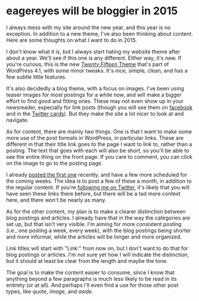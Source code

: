 # eagereyes will be bloggier in 2015

I always mess with my site around the new year, and this year is no exception. In addition to a new theme, I've also been thinking about content. Here are some thoughts on what I want to do in 2015.

I don't know what it is, but I always start hating my website theme after about a year. We'll see if this one is any different. Either way, it's new. If you're curious, this is the new <a href="http://codex.wordpress.org/Twenty_Fifteen"><em>Twenty Fifteen</em> Theme</a> that's part of WordPress 4.1, with some minor tweaks. It's nice, simple, clean, and has a few subtle little features.

It's also decidedly a blog theme, with a focus on images. I've been using teaser images for most postings for a while now, and will make a bigger effort to find good and fitting ones. These may not even show up in your newsreader, especially for link posts (though you will see them on <a href="https://www.facebook.com/eagereyes.org">facebook</a> and in the <a href="http://twitter.com/eagereyes_feed">Twitter cards</a>). But they make the site a lot nicer to look at and navigate.

As for content, there are mainly two things. One is that I want to make some more use of the post formats in WordPress, in particular links. These are different in that their title link goes to the page I want to link to, rather than a posting. The text that goes with each will also be short, so you'll be able to see the entire thing on the front page. If you care to comment, you can click on the image to go to the posting page.

I already <a title="Data Stories starring Tamara Munzner" href="/blog/2014/data-stories-starring-tamara-munzner">posted the first one</a> recently, and have a few more scheduled for the coming weeks. The idea is to post a few of these a month, in addition to the regular content. If you're <a href="http://twitter.com/eagereyes">following me on Twitter</a>, it's likely that you will have seen these links there before, but there will be a tad more context here, and there won't be nearly as many.

As for the other content, my plan is to make a clearer distinction between blog postings and articles. I already have that in the way the categories are set up, but that isn't very visible. I'm aiming for more consistent posting (i.e., one posting a week, every week), with the blog postings being shorter and more informal, while the articles will be longer and more organized.

Link titles will start with "Link:" from now on, but I don't want to do that for blog postings or articles. I'm not sure yet how I will indicate the distinction, but it should at least be clear from the length and maybe the tone.

The goal is to make the content easier to consume, since I know that anything beyond a few paragraphs is much less likely to be read in its entirety (or at all). And perhaps I'll even find a use for those other post types, like <em>quote</em>, <em>image</em>, and <em>aside</em>.
